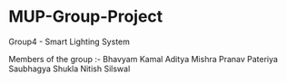 # MUP-Group-Project
Group4 - Smart Lighting System

Members of the group :-
  Bhavyam Kamal
  Aditya Mishra
  Pranav Pateriya
  Saubhagya Shukla
  Nitish Silswal
